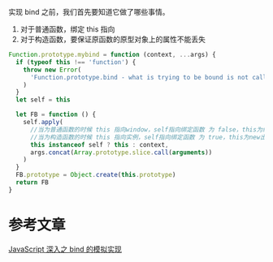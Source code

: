 实现 bind 之前，我们首先要知道它做了哪些事情。

1.  对于普通函数，绑定 this 指向
1.  对于构造函数，要保证原函数的原型对象上的属性不能丢失

```javascript
Function.prototype.mybind = function (context, ...args) {
  if (typeof this !== 'function') {
    throw new Error(
      'Function.prototype.bind - what is trying to be bound is not callable'
    )
  }
  let self = this

  let FB = function () {
    self.apply(
      //当为普通函数的时候 this 指向window，self指向绑定函数 为 false，this为绑定的实例对象
      //当为构造函数的时候 this 指向实例，self指向绑定函数 为 true，this为new出来的实例对象
      this instanceof self ? this : context,
      args.concat(Array.prototype.slice.call(arguments))
    )
  }
  FB.prototype = Object.create(this.prototype)
  return FB
}
```

# 参考文章

[JavaScript 深入之 bind 的模拟实现](https://juejin.cn/post/6844903476623835149)
